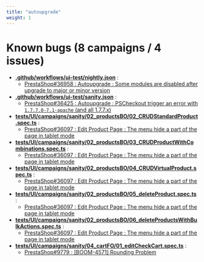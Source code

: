 ```yaml
---
title: "autoupgrade"
weight: 1
---
```


# Known bugs (8 campaigns / 4 issues)
* **[.github/workflows/ui-test/nightly.json](https://github.com/PrestaShop/autoupgrade/tree/dev/.github/workflows/ui-test/nightly.json)** :
  * [PrestaShop#36958 : Autoupgrade : Some modules are disabled after upgrade to major or minor version](https://github.com/PrestaShop/PrestaShop/issues/36958)
* **[.github/workflows/ui-test/sanity.json](https://github.com/PrestaShop/autoupgrade/tree/dev/.github/workflows/ui-test/sanity.json)** :
  * [PrestaShop#36425 : Autoupgrade : PSCheckout trigger an error with `1.7.7.0-7.1-apache` (and all 1.7.7.x)](https://github.com/PrestaShop/PrestaShop/issues/36425)
* **[tests/UI/campaigns/sanity/02_productsBO/02_CRUDStandardProduct.spec.ts](https://github.com/PrestaShop/autoupgrade/tree/dev/tests/UI/campaigns/sanity/02_productsBO/02_CRUDStandardProduct.spec.ts)** :
  * [PrestaShop#36097 : Edit Product Page  : The menu hide a part of the page in tablet mode](https://github.com/PrestaShop/PrestaShop/issues/36097)
* **[tests/UI/campaigns/sanity/02_productsBO/03_CRUDProductWithCombinations.spec.ts](https://github.com/PrestaShop/autoupgrade/tree/dev/tests/UI/campaigns/sanity/02_productsBO/03_CRUDProductWithCombinations.spec.ts)** :
  * [PrestaShop#36097 : Edit Product Page  : The menu hide a part of the page in tablet mode](https://github.com/PrestaShop/PrestaShop/issues/36097)
* **[tests/UI/campaigns/sanity/02_productsBO/04_CRUDVirtualProduct.spec.ts](https://github.com/PrestaShop/autoupgrade/tree/dev/tests/UI/campaigns/sanity/02_productsBO/04_CRUDVirtualProduct.spec.ts)** :
  * [PrestaShop#36097 : Edit Product Page  : The menu hide a part of the page in tablet mode](https://github.com/PrestaShop/PrestaShop/issues/36097)
* **[tests/UI/campaigns/sanity/02_productsBO/05_deleteProduct.spec.ts](https://github.com/PrestaShop/autoupgrade/tree/dev/tests/UI/campaigns/sanity/02_productsBO/05_deleteProduct.spec.ts)** :
  * [PrestaShop#36097 : Edit Product Page  : The menu hide a part of the page in tablet mode](https://github.com/PrestaShop/PrestaShop/issues/36097)
* **[tests/UI/campaigns/sanity/02_productsBO/06_deleteProductsWithBulkActions.spec.ts](https://github.com/PrestaShop/autoupgrade/tree/dev/tests/UI/campaigns/sanity/02_productsBO/06_deleteProductsWithBulkActions.spec.ts)** :
  * [PrestaShop#36097 : Edit Product Page  : The menu hide a part of the page in tablet mode](https://github.com/PrestaShop/PrestaShop/issues/36097)
* **[tests/UI/campaigns/sanity/04_cartFO/01_editCheckCart.spec.ts](https://github.com/PrestaShop/autoupgrade/tree/dev/tests/UI/campaigns/sanity/04_cartFO/01_editCheckCart.spec.ts)** :
  * [PrestaShop#9779 : [BOOM-4571] Rounding Problem](https://github.com/PrestaShop/PrestaShop/issues/9779)
